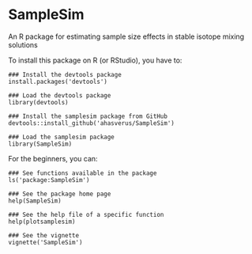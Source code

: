 # SampleSim

An R package for estimating sample size effects in stable isotope mixing solutions

To install this package on R (or RStudio), you have to:

```{r}
### Install the devtools package
install.packages('devtools')

### Load the devtools package
library(devtools)

### Install the samplesim package from GitHub
devtools::install_github('ahasverus/SampleSim')

### Load the samplesim package
library(SampleSim)
```

For the beginners, you can:

```{r}
### See functions available in the package
ls('package:SampleSim')

### See the package home page
help(SampleSim)

### See the help file of a specific function
help(plotsamplesim)

### See the vignette
vignette('SampleSim')
```
